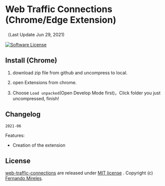 # Web Traffic Connections (Chrome/Edge Extension)

（Last Update Jun 29, 2021)

[![Software License](https://img.shields.io/badge/license-MIT-brightgreen.svg)](LICENSE)

## Install (Chrome)

1. download zip file from github and uncompress to local.

2. open Extensions from chrome.

3. Choose `Load unpacked`(Open Develop Mode first)，Click folder you just uncompressed, finish!

## Changelog

`2021-06`

Features:
- Creation of the extension

## License

[web-traffic-connections](https://github.com/fernandomireles/web-traffic-connections/) are released under [MIT license](https://github.com/fernandomireles/web-traffic-connections/blob/main/LICENSE) . Copyright (c) [Fernando Mireles](https://github.com/fernandomireles).

